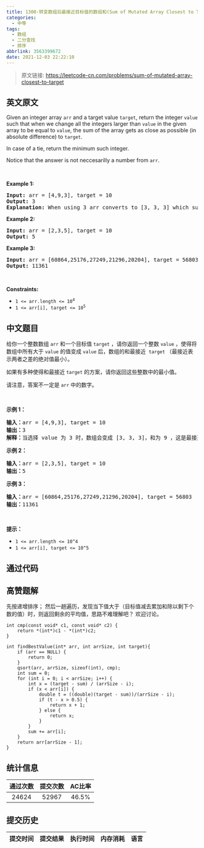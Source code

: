 ```yaml
---
title: 1300-转变数组后最接近目标值的数组和(Sum of Mutated Array Closest to Target)
categories:
  - 中等
tags:
  - 数组
  - 二分查找
  - 排序
abbrlink: 3563399672
date: 2021-12-03 22:22:10
---
```


> 原文链接: https://leetcode-cn.com/problems/sum-of-mutated-array-closest-to-target


## 英文原文
<div><p>Given an integer array <code>arr</code> and a target value <code>target</code>, return the integer <code>value</code> such that when we change all the integers larger than <code>value</code> in the given array to be equal to <code>value</code>, the sum of the array gets as close as possible (in absolute difference) to <code>target</code>.</p>

<p>In case of a tie, return the minimum such integer.</p>

<p>Notice that the answer is not neccesarilly a number from <code>arr</code>.</p>

<p>&nbsp;</p>
<p><strong>Example 1:</strong></p>

<pre>
<strong>Input:</strong> arr = [4,9,3], target = 10
<strong>Output:</strong> 3
<strong>Explanation:</strong> When using 3 arr converts to [3, 3, 3] which sums 9 and that&#39;s the optimal answer.
</pre>

<p><strong>Example 2:</strong></p>

<pre>
<strong>Input:</strong> arr = [2,3,5], target = 10
<strong>Output:</strong> 5
</pre>

<p><strong>Example 3:</strong></p>

<pre>
<strong>Input:</strong> arr = [60864,25176,27249,21296,20204], target = 56803
<strong>Output:</strong> 11361
</pre>

<p>&nbsp;</p>
<p><strong>Constraints:</strong></p>

<ul>
	<li><code>1 &lt;= arr.length &lt;= 10<sup>4</sup></code></li>
	<li><code>1 &lt;= arr[i], target &lt;= 10<sup>5</sup></code></li>
</ul>
</div>

## 中文题目
<div><p>给你一个整数数组&nbsp;<code>arr</code> 和一个目标值&nbsp;<code>target</code> ，请你返回一个整数&nbsp;<code>value</code>&nbsp;，使得将数组中所有大于&nbsp;<code>value</code> 的值变成&nbsp;<code>value</code> 后，数组的和最接近&nbsp; <code>target</code>&nbsp;（最接近表示两者之差的绝对值最小）。</p>

<p>如果有多种使得和最接近&nbsp;<code>target</code>&nbsp;的方案，请你返回这些整数中的最小值。</p>

<p>请注意，答案不一定是&nbsp;<code>arr</code> 中的数字。</p>

<p>&nbsp;</p>

<p><strong>示例 1：</strong></p>

<pre><strong>输入：</strong>arr = [4,9,3], target = 10
<strong>输出：</strong>3
<strong>解释：</strong>当选择 value 为 3 时，数组会变成 [3, 3, 3]，和为 9 ，这是最接近 target 的方案。
</pre>

<p><strong>示例 2：</strong></p>

<pre><strong>输入：</strong>arr = [2,3,5], target = 10
<strong>输出：</strong>5
</pre>

<p><strong>示例 3：</strong></p>

<pre><strong>输入：</strong>arr = [60864,25176,27249,21296,20204], target = 56803
<strong>输出：</strong>11361
</pre>

<p>&nbsp;</p>

<p><strong>提示：</strong></p>

<ul>
	<li><code>1 &lt;= arr.length &lt;= 10^4</code></li>
	<li><code>1 &lt;= arr[i], target &lt;= 10^5</code></li>
</ul>
</div>

## 通过代码
<RecoDemo>
</RecoDemo>


## 高赞题解
先按递增排序；
然后一趟遍历，发现当下值大于（目标值减去累加和除以剩下个数的值）时，则返回剩余的平均值，思路不难理解吧？
欢迎讨论。
```
int cmp(const void* c1, const void* c2) {
    return *(int*)c1 - *(int*)c2;
}

int findBestValue(int* arr, int arrSize, int target){
    if (arr == NULL) {
        return 0;
    }
    qsort(arr, arrSize, sizeof(int), cmp);
    int sum = 0;
    for (int i = 0; i < arrSize; i++) {
        int x = (target - sum) / (arrSize - i);
        if (x < arr[i]) {
            double t = ((double)(target - sum))/(arrSize - i);
            if (t - x > 0.5) {
                return x + 1;
            } else {
                return x;
            }
        }
        sum += arr[i];
    }
    return arr[arrSize - 1];
}
```


## 统计信息
| 通过次数 | 提交次数 | AC比率 |
| :------: | :------: | :------: |
|    24624    |    52967    |   46.5%   |

## 提交历史
| 提交时间 | 提交结果 | 执行时间 |  内存消耗  | 语言 |
| :------: | :------: | :------: | :--------: | :--------: |
